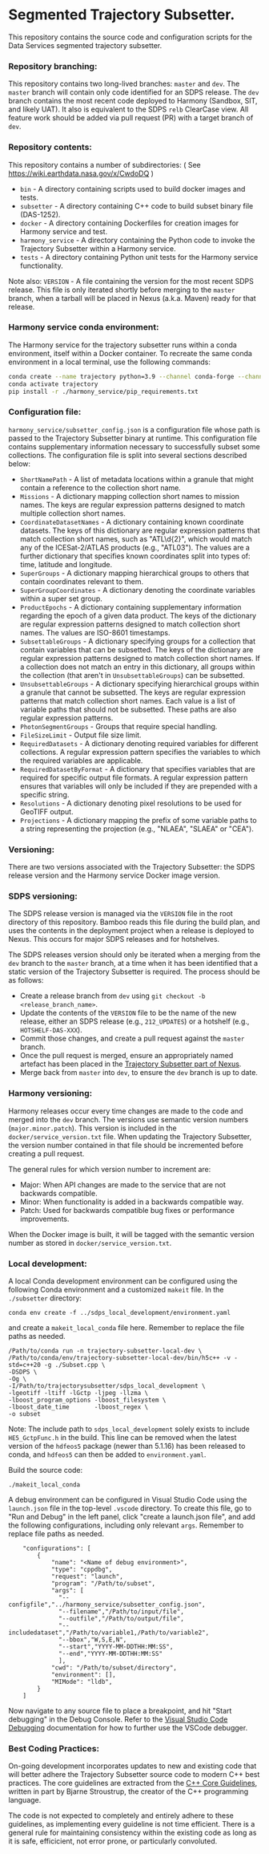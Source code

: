# Segmented Trajectory Subsetter.

This repository contains the source code and configuration scripts for the
Data Services segmented trajectory subsetter.

### Repository branching:

This repository contains two long-lived branches: `master` and `dev`. The
`master` branch will contain only code identified for an SDPS release. The
`dev` branch contains the most recent code deployed to Harmony (Sandbox, SIT,
and likely UAT). It also is equivalent to the SDPS `relb` ClearCase view. All
feature work should be added via pull request (PR) with a target branch of
`dev`.

### Repository contents:

This repository contains a number of subdirectories:
( See https://wiki.earthdata.nasa.gov/x/CwdoDQ )

* `bin` - A directory containing scripts used to build docker images and tests.
* `subsetter` - A directory containing  C++ code to build subset binary file (DAS-1252).
* `docker` - A directory containing Dockerfiles for creation images for Harmony service and test.
* `harmony_service` - A directory containing the Python code to invoke the
  Trajectory Subsetter within a Harmony service.
* `tests` - A directory containing Python unit tests for the Harmony service functionality.

Note also: `VERSION` - A file containing the version for the most recent SDPS
release. This file is only iterated shortly before merging to the `master`
branch, when a tarball will be placed in Nexus (a.k.a. Maven) ready for that
release.

### Harmony service conda environment:

The Harmony service for the trajectory subsetter runs within a conda
environment, itself within a Docker container. To recreate the same conda
environment in a local terminal, use the following commands:

```bash
conda create --name trajectory python=3.9 --channel conda-forge --channel defaults
conda activate trajectory
pip install -r ./harmony_service/pip_requirements.txt
```

### Configuration file:

`harmony_service/subsetter_config.json` is a configuration file whose path is
passed to the Trajectory Subsetter binary at runtime. This configuration file
contains supplementary information necessary to successfully subset some
collections. The configuration file is split into several sections described
below:

* `ShortNamePath` - A list of metadata locations within a granule that might
  contain a reference to the collection short name.
* `Missions` - A dictionary mapping collection short names to mission names.
  The keys are regular expression patterns designed to match multiple
  collection short names.
* `CoordinateDatasetNames` - A dictionary containing known coordinate datasets.
  The keys of this dictionary are regular expression patterns that match
  collection short names, such as "ATL\d{2}", which would match any of the
  ICESat-2/ATLAS products (e.g., "ATL03"). The values are a further dictionary
  that specifies known coordinates split into types of: time, latitude and
  longitude.
* `SuperGroups` - A dictionary mapping hierarchical groups to others that
  contain coordinates relevant to them.
* `SuperGroupCoordinates` - A dictionary denoting the coordinate variables
  within a super set group.
* `ProductEpochs` - A dictionary containing supplementary information regarding
  the epoch of a given data product. The keys of the dictionary are regular
  expression patterns designed to match collection short names. The values are
  ISO-8601 timestamps.
* `SubsettableGroups` - A dictionary specifying groups for a collection that
  contain variables that can be subsetted. The keys of the dictionary are
  regular expression patterns designed to match collection short names. If
  a collection does not match an entry in this dictionary, all groups within
  the collection (that aren't in `UnsubsettableGroups`) can be subsetted.
* `UnsubsettableGroups` - A dictionary specifying hierarchical groups within a
  granule that cannot be subsetted. The keys are regular expression patterns
  that match collection short names. Each value is a list of variable paths
  that should not be subsetted. These paths are also regular expression
  patterns.
* `PhotonSegmentGroups` - Groups that require special handling.
* `FileSizeLimit` - Output file size limit.
* `RequiredDatasets` - A dictionary denoting required variables for different
  collections. A regular expression pattern specifies the variables to which
  the required variables are applicable.
* `RequiredDatasetByFormat` - A dictionary that specifies variables that are
  required for specific output file formats. A regular expression pattern
  ensures that variables will only be included if they are prepended with a
  specific string.
* `Resolutions` - A dictionary denoting pixel resolutions to be used for
  GeoTIFF output.
* `Projections` - A dictionary mapping the prefix of some variable paths to a
  string representing the projection (e.g., "NLAEA", "SLAEA" or "CEA").

### Versioning:

There are two versions associated with the Trajectory Subsetter: the SDPS
release version and the Harmony service Docker image version.

### SDPS versioning:

The SDPS release version is managed via the `VERSION` file in the root
directory of this repository. Bamboo reads this file during the build plan,
and uses the contents in the deployment project when a release is deployed to
Nexus. This occurs for major SDPS releases and for hotshelves.

The SDPS releases version should only be iterated when a merging from the `dev`
branch to the `master` branch, at a time when it has been identified that a
static version of the Trajectory Subsetter is required. The process should be
as follows:

* Create a release branch from `dev` using `git checkout -b <release_branch_name>`.
* Update the contents of the `VERSION` file to be the name of the new release,
  either an SDPS release (e.g., `212_UPDATES`) or a hotshelf (e.g., `HOTSHELF-DAS-XXX`).
* Commit those changes, and create a pull request against the `master` branch.
* Once the pull request is merged, ensure an appropriately named artefact has
  been placed in the [Trajectory Subsetter part of Nexus](https://maven.earthdata.nasa.gov/#browse/browse:trajectorysubsetter).
* Merge back from `master` into `dev`, to ensure the `dev` branch is up to date.

### Harmony versioning:

Harmony releases occur every time changes are made to the code and merged into
the `dev` branch. The versions use semantic version numbers
(`major.minor.patch`). This version is included in the
`docker/service_version.txt` file. When updating the Trajectory Subsetter, the
version number contained in that file should be incremented before creating a
pull request.

The general rules for which version number to increment are:

* Major: When API changes are made to the service that are not backwards
  compatible.
* Minor: When functionality is added in a backwards compatible way.
* Patch: Used for backwards compatible bug fixes or performance improvements.

When the Docker image is built, it will be tagged with the semantic version
number as stored in `docker/service_version.txt`.

### Local development:

A local Conda development environment can be configured using the following Conda environment and a customized `makeit` file. In the `./subsetter` directory:
```
conda env create -f ../sdps_local_development/environment.yaml
```

and create a `makeit_local_conda` file here. Remember to replace the file paths as needed.
```
/Path/to/conda run -n trajectory-subsetter-local-dev \
/Path/to/conda/env/trajectory-subsetter-local-dev/bin/h5c++ -v -std=c++20 -g ./Subset.cpp \
-DSDPS \
-Og \
-I/Path/to/trajectorysubsetter/sdps_local_development \
-lgeotiff -ltiff -lGctp -ljpeg -llzma \
-lboost_program_options -lboost_filesystem \
-lboost_date_time       -lboost_regex \
-o subset
```

Note: The include path to `sdps_local_development` solely exists to include
`HE5_GctpFunc.h` in the build. This line can be removed when the latest
version of the `hdfeos5` package (newer than 5.1.16) has been released
to conda, and `hdfeos5` can then be added to `environment.yaml`.

Build the source code:
```
./makeit_local_conda
```


A debug environment can be configured in Visual Studio Code using the `launch.json` file in the top-level `.vscode` directory. To create this file, go to "Run and Debug" in the left panel, click "create a launch.json file", and add the following configurations, including only relevant `args`. Remember to replace file paths as needed.
```
    "configurations": [
        {
            "name": "<Name of debug environment>",
            "type": "cppdbg",
            "request": "launch",
            "program": "/Path/to/subset",
            "args": [
              "--configfile","../harmony_service/subsetter_config.json",
              "--filename","/Path/to/input/file",
              "--outfile","/Path/to/output/file",
              "--includedataset","/Path/to/variable1,/Path/to/variable2",
              "--bbox","W,S,E,N",
              "--start","YYYY-MM-DDTHH:MM:SS",
              "--end","YYYY-MM-DDTHH:MM:SS"
              ],
            "cwd": "/Path/to/subset/directory",
            "environment": [],
            "MIMode": "lldb",
        }
    ]
```
Now navigate to any source file to place a breakpoint, and hit "Start debugging" in the Debug Console. Refer to the [Visual Studio Code Debugging](https://code.visualstudio.com/docs/editor/debugging) documentation for how to further use the VSCode debugger.

### Best Coding Practices:

On-going development incorporates updates to new and existing code that will better adhere the Trajectory Subsetter source code to modern C++ best practices. The core guidelines are extracted from the [C++ Core Guidelines](https://isocpp.github.io/CppCoreGuidelines/CppCoreGuidelines#c-core-guidelines), written in part by Bjarne Stroustrup, the creator of the C++ programming language.

The code is not expected to completely and entirely adhere to these guidelines, as implementing every guideline is not time efficient. There is a general rule for maintaining consistency within the existing code as long as it is safe, efficicient, not error prone, or particularly convoluted.